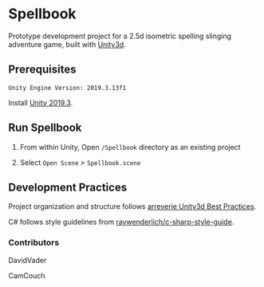 # Spellbook

Prototype development project for a 2.5d isometric spelling slinging adventure game, built with [Unity3d](https://unity.com/releases/2019-3).

## Prerequisites

```
Unity Engine Version: 2019.3.13f1
```

Install [Unity 2019.3](https://unity3d.com/get-unity/download/archive).

## Run Spellbook

1. From within Unity, Open `/Spellbook` directory as an existing project

1. Select `Open Scene` > `Spellbook.scene`

## Development Practices

Project organization and structure follows [arreverie Unity3d Best Practices](http://www.arreverie.com/blogs/unity3d-best-practices-folder-structure-source-control/).

C# follows style guidelines from [raywenderlich/c-sharp-style-guide](https://github.com/raywenderlich/c-sharp-style-guide).

### Contributors

DavidVader

CamCouch
